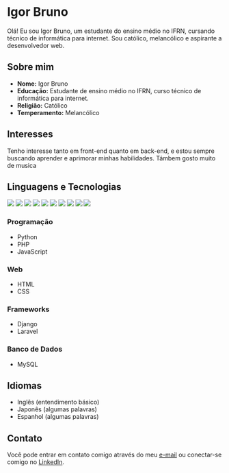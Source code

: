 # Igor Bruno

Olá! Eu sou Igor Bruno, um estudante do ensino médio no IFRN, cursando técnico de informática para internet. Sou católico, melancólico e aspirante a desenvolvedor web.

## Sobre mim

- **Nome:** Igor Bruno
- **Educação:** Estudante de ensino médio no IFRN, curso técnico de informática para internet.
- **Religião:** Católico
- **Temperamento:** Melancólico

## Interesses

Tenho interesse tanto em front-end quanto em back-end, e estou sempre buscando aprender e aprimorar minhas habilidades.
Támbem gosto muito de musica 

## Linguagens e Tecnologias
<img src="https://cdn.jsdelivr.net/gh/devicons/devicon/icons/python/python-original.svg" />
<img src="https://cdn.jsdelivr.net/gh/devicons/devicon/icons/php/php-original.svg" />
<img src="https://cdn.jsdelivr.net/gh/devicons/devicon/icons/html5/html5-original-wordmark.svg" />
<img src="https://cdn.jsdelivr.net/gh/devicons/devicon/icons/css3/css3-original-wordmark.svg" />
<img src="https://cdn.jsdelivr.net/gh/devicons/devicon/icons/javascript/javascript-original.svg" />
<img src="https://cdn.jsdelivr.net/gh/devicons/devicon/icons/django/django-plain-wordmark.svg" />
<img src="https://cdn.jsdelivr.net/gh/devicons/devicon/icons/bootstrap/bootstrap-original-wordmark.svg" />
<img src="https://cdn.jsdelivr.net/gh/devicons/devicon/icons/mysql/mysql-plain-wordmark.svg" />
<img src="https://cdn.jsdelivr.net/gh/devicons/devicon/icons/vscode/vscode-original.svg" />
<img src="https://cdn.jsdelivr.net/gh/devicons/devicon/icons/debian/debian-original-wordmark.svg" />
                                               
### Programação

- Python
- PHP
- JavaScript

### Web

- HTML
- CSS

### Frameworks

- Django
- Laravel

### Banco de Dados

- MySQL

## Idiomas

- Inglês (entendimento básico)
- Japonês (algumas palavras)
- Espanhol (algumas palavras)

## Contato

Você pode entrar em contato comigo através do meu [e-mail](mailto:seuemail@example.com) ou conectar-se comigo no [LinkedIn](https://www.linkedin.com/in/seuperfil/).


